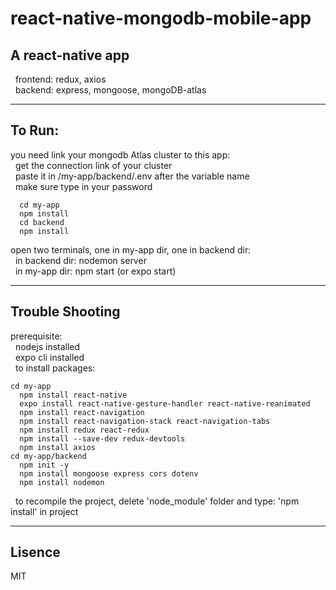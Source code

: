 # react-native-mongodb-mobile-app


## A react-native app </br>
&nbsp;&nbsp;frontend: redux, axios </br>
&nbsp;&nbsp;backend: express, mongoose, mongoDB-atlas </br>

---

## To Run:
you need link your mongodb Atlas cluster to this app: </br>
&nbsp;&nbsp;get the connection link of your cluster </br>
&nbsp;&nbsp;paste it in /my-app/backend/.env after the variable name </br>
&nbsp;&nbsp;make sure type in your password </br>

```
  cd my-app
  npm install
  cd backend
  npm install
```

open two terminals, one in my-app dir, one in backend dir: </br>
&nbsp;&nbsp;in backend dir: nodemon server </br>
&nbsp;&nbsp;in my-app dir: npm start (or expo start) </br>

---

## Trouble Shooting
prerequisite: </br>
&nbsp;&nbsp;nodejs installed </br>
&nbsp;&nbsp;expo cli installed </br>
&nbsp;&nbsp;to install packages:
```
cd my-app
  npm install react-native
  expo install react-native-gesture-handler react-native-reanimated
  npm install react-navigation
  npm install react-navigation-stack react-navigation-tabs
  npm install redux react-redux
  npm install --save-dev redux-devtools
  npm install axios
cd my-app/backend
  npm init -y
  npm install mongoose express cors dotenv
  npm install nodemon
```
&nbsp;&nbsp;to recompile the project, delete 'node_module' folder and type: 'npm install' in project </br>

---

## Lisence

MIT
